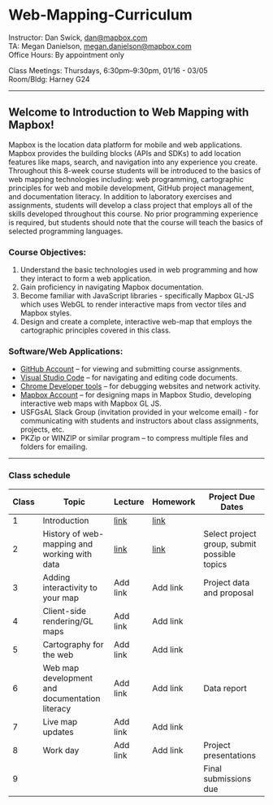 # Web-Mapping-Curriculum

Instructor: Dan Swick, dan@mapbox.com
<br> TA: Megan Danielson, megan.danielson@mapbox.com
<br>Office Hours: By appointment only 

Class Meetings:	Thursdays, 6:30pm–9:30pm, 01/16 - 03/05
<br>Room/Bldg:  Harney G24

----

## Welcome to Introduction to Web Mapping with Mapbox!

Mapbox is the location data platform for mobile and web applications. Mapbox provides the building blocks (APIs and SDKs) to add location features like maps, search, and navigation into any experience you create. Throughout this 8-week course students will be introduced to the basics of web mapping technologies  including:  web programming, cartographic principles for web and mobile development, GitHub project management, and documentation literacy. In addition to laboratory exercises and assignments, students will develop a class project that employs all of the skills developed throughout this course. No prior programming experience is required, but students should note that the course will teach the basics of selected programming languages. 

### Course Objectives: 

1. Understand the basic technologies used in web programming and how they interact to form a web application.
2. Gain proficiency in navigating Mapbox documentation. 
3. Become familiar with JavaScript libraries - specifically Mapbox GL-JS which uses WebGL to render interactive maps from vector tiles and Mapbox styles. 
4. Design and create a complete, interactive web-map that employs the cartographic principles covered in this class.


### Software/Web Applications: 

- [GitHub Account](https://github.com/) – for viewing and submitting course assignments.
- [Visual Studio Code](https://code.visualstudio.com/) – for navigating and editing code documents.
- [Chrome Developer tools](https://developers.google.com/web/tools/chrome-devtools) – for debugging websites and network activity.
- [Mapbox Account](https://account.mapbox.com/auth/signup/) – for designing maps in Mapbox Studio, developing interactive  web maps with Mapbox GL JS.
- USFGsAL Slack Group (invitation provided in your welcome email) - for communicating with students and instructors about class assignments, projects, etc.
- PKZip or WINZIP or similar program – to compress multiple files and folders for emailing. 

---

### Class schedule 


| Class 	| Topic                                        	| Lecture  	| Homework 	| Project Due Dates                            	|
|-------	|----------------------------------------------	|----------	|----------	|----------------------------------------------	|
| 1     	| Introduction                                 	| [link](https://drive.google.com/drive/u/0/folders/1954gWK2MWcNelov4CXq5y4jL0cG7EXFv) 	| [link](https://github.com/mapbox/web-mapping-curriculum/tree/master/class-1) 	|                                              	|
| 2     	| History of web-mapping and working with data 	| [link](https://drive.google.com/drive/u/0/folders/1UO6saaAQpenTlfWVLtUQ9sGzHozUxwPb) 	| [link](https://github.com/mapbox/web-mapping-curriculum/tree/master/class-2) 	| Select project group, submit possible topics 	|
| 3     	| Adding interactivity to your map             	| Add link 	| Add link 	| Project data and proposal                    	|
| 4     	| Client-side rendering/GL maps                        	| Add link 	| Add link 	|                                              	|
| 5     	| Cartography for the web                      	| Add link 	| Add link 	|                                              	|
| 6     	| Web map development and documentation literacy                      	| Add link 	| Add link 	|  Data report                                            	|
| 7     	| Live map updates                             	| Add link 	| Add link 	|                                              	|
| 8     	| Work day                                     	| Add link 	| Add link 	| Project presentations                        	|
| 9     	|                                              	|          	|          	| Final submissions due                	|
